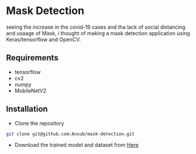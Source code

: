 # Mask Detection 
seeing the increase in the covid-19 cases and tha lack of social distancing and usaage of Mask, i thought of making a mask detection application using Keras/tensorflow and OpenCV.

## Requirements
- tensorflow
- cv2
- numpy
- MobileNetV2

## Installation
- Clone the repository
 ```bash
 git clone git@github.com:Ansub/mask-detection.git
```
- Download the trained model and dataset from <a href="http://bit.ly/ansub-mask-detection"> Here <a>

